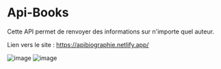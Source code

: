 # Api-Books

Cette API permet de renvoyer des informations sur n'importe quel auteur.

Lien vers le site :  https://apibiographie.netlify.app/

![image](https://github.com/BenzaidYasmine/Api-Books/assets/17700569/96efe31e-5878-439e-8cd2-24ac1bc870b2)
![image](https://github.com/BenzaidYasmine/Api-Books/assets/17700569/2d585f51-68e3-46a5-87ae-3359f3919910)

